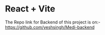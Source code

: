 # React + Vite
The Repo link for Backend of this project is on:- 
https://github.com/yeshsingh/Medi-backend
